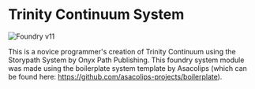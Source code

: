 # Trinity Continuum System

![Foundry v11](https://img.shields.io/badge/foundry-v11-green)

This is a novice programmer's creation of Trinity Continuum using the Storypath System by Onyx Path Publishing. This foundry system module was made using the boilerplate system template by Asacolips (which can be found here: https://github.com/asacolips-projects/boilerplate).